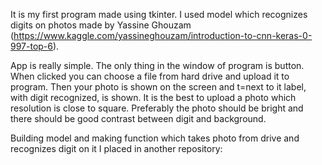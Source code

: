 It is my first program made using tkinter. I used model which recognizes digits on photos made by Yassine Ghouzam (https://www.kaggle.com/yassineghouzam/introduction-to-cnn-keras-0-997-top-6).

App is really simple. The only thing in the window of program is button. When clicked you can choose a file from hard drive and upload it to program. Then your photo is shown on the screen and t=next to it label, with digit recognized, is shown. It is the best to upload a photo which resolution is close to square. Preferably the photo should be bright and there should be good contrast between digit and background.

Building model and making function which takes photo from drive and recognizes digit on it I placed in another repository: 
